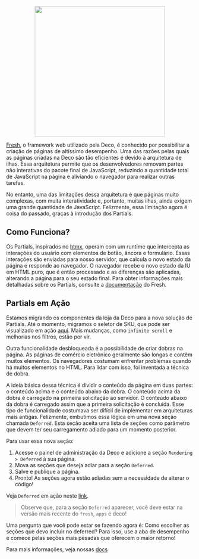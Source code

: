 <div align="center" style="display: flex; justify-content: center; border-radius:4px; width: 100%" >
<img width="350px" height="350px" src="https://github.com/deco-cx/blog/assets/1753396/71348746-ddc0-49d0-9d2e-e5651e23176a" />
</div>

[Fresh](https://fresh.deno.dev/), o framework web utilizado pela Deco, é conhecido por possibilitar a criação de páginas de altíssimo desempenho. Uma das razões pelas quais as páginas criadas na Deco são tão eficientes é devido à arquitetura de ilhas. Essa arquitetura permite que os desenvolvedores removam partes não interativas do pacote final de JavaScript, reduzindo a quantidade total de JavaScript na página e aliviando o navegador para realizar outras tarefas.

No entanto, uma das limitações dessa arquitetura é que páginas muito complexas, com muita interatividade e, portanto, muitas ilhas, ainda exigem uma grande quantidade de JavaScript. Felizmente, essa limitação agora é coisa do passado, graças à introdução dos Partials.

## Como Funciona?

Os Partials, inspirados no [htmx](https://htmx.org/docs/), operam com um runtime que intercepta as interações do usuário com elementos de botão, âncora e formulário. Essas interações são enviadas para nosso servidor, que calcula o novo estado da página e responde ao navegador. O navegador recebe o novo estado da IU em HTML puro, que é então processado e as diferenças são aplicadas, alterando a página para o seu estado final. Para obter informações mais detalhadas sobre os Partials, consulte a [documentação](https://github.com/denoland/fresh/issues/1609) do Fresh.

## Partials em Ação

Estamos migrando os componentes da loja da Deco para a nova solução de Partials. Até o momento, migramos o seletor de SKU, que pode ser visualizado em ação [aqui](http://storefront-vtex.deco.site/camisa-masculina-xadrez-sun-e-azul/p?skuId=120). Mais mudanças, como `infinite scroll` e melhorias nos filtros, estão por vir.

Outra funcionalidade desbloqueada é a possibilidade de criar dobras na página. As páginas de comércio eletrônico geralmente são longas e contêm muitos elementos. Os navegadores costumam enfrentar problemas quando há muitos elementos no HTML. Para lidar com isso, foi inventada a técnica de dobra.

A ideia básica dessa técnica é dividir o conteúdo da página em duas partes: o conteúdo acima e o conteúdo abaixo da dobra. O conteúdo acima da dobra é carregado na primeira solicitação ao servidor. O conteúdo abaixo da dobra é carregado assim que a primeira solicitação é concluída. Esse tipo de funcionalidade costumava ser difícil de implementar em arquiteturas mais antigas. Felizmente, embutimos essa lógica em uma nova seção chamada `Deferred`. Esta seção aceita uma lista de seções como parâmetro que devem ter seu carregamento adiado para um momento posterior.

Para usar essa nova seção:

1. Acesse o painel de administração da Deco e adicione a seção `Rendering > Deferred` à sua página.
2. Mova as seções que deseja adiar para a seção `Deferred`.
3. Salve e publique a página.
4. Pronto! As seções agora estão adiadas sem a necessidade de alterar o código!

Veja `Deferred` em ação neste [link](https://storefront-vtex.deco.site/home-partial).

> Observe que, para a seção `Deferred` aparecer, você deve estar na versão mais recente do `fresh`, `apps` e deco!

Uma pergunta que você pode estar se fazendo agora é: Como escolher as seções que devo incluir no deferred? Para isso, use a aba de desempenho e comece pelas seções mais pesadas que oferecem o maior retorno!

Para mais informações, veja nossas [docs](https://www.deco.cx/docs/en/developing/partial)
